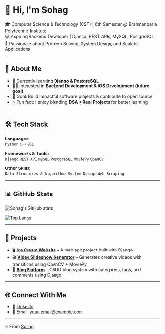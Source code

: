 # 👋 Hi, I'm Sohag  

🎓 Computer Science & Technology (CST) | 6th Semester @ Brahmanbaria Polytechnic Institute  
💻 Aspiring Backend Developer | Django, REST APIs, MySQL, PostgreSQL  
🚀 Passionate about Problem Solving, System Design, and Scalable Applications  

---

## 🚀 About Me  
- 🌱 Currently learning **Django & PostgreSQL**  
- 🧑‍💻 Interested in **Backend Development & iOS Development (future goal)**  
- 🎯 Goal: Build impactful software projects & contribute to open source  
- ⚡ Fun fact: I enjoy blending **DSA + Real Projects** for better learning  

---

## 🛠️ Tech Stack  
**Languages:**  
`Python` `C++` `SQL`  

**Frameworks & Tools:**  
`Django` `REST API` `MySQL` `PostgreSQL` `MoviePy` `OpenCV`  

**Other Skills:**  
`Data Structures & Algorithms` `System Design` `Web Scraping`  

---

## 📊 GitHub Stats  
![Sohag's GitHub stats](https://github-readme-stats.vercel.app/api?username=your-github-username&show_icons=true&theme=radical)  

![Top Langs](https://github-readme-stats.vercel.app/api/top-langs/?username=your-github-username&layout=compact&theme=radical)  

---

## 📌 Projects  
- 🖥️ **[Ice Cream Website](#)** – A web app project built with Django  
- 🎬 **[Video Slideshow Generator](#)** – Generates creative videos with transitions using OpenCV + MoviePy  
- 📝 **[Blog Platform](#)** – CRUD blog system with categories, tags, and comments using Django  

---

## 🌐 Connect With Me  
- 💼 [LinkedIn](https://www.linkedin.com/in/your-link)  
- 📧 Email: your-email@example.com  

---

⭐️ From [Sohag](https://github.com/your-github-username)
